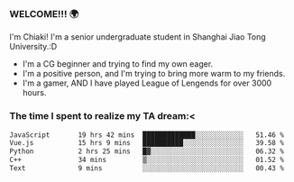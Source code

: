 ### WELCOME!!! 🌍

I'm Chiaki! I'm a senior undergraduate student in Shanghai Jiao Tong University.:D

-  I'm a CG beginner and trying to find my own eager. 
-  I'm a positive person, and I'm trying to bring more warm to my friends.
-  I'm a gamer, AND I have played League of Lengends for over 3000 hours. 

### The time I spent to realize my TA dream:<
<!--START_SECTION:waka-->

```txt
JavaScript       19 hrs 42 mins  █████████████░░░░░░░░░░░░   51.46 %
Vue.js           15 hrs 9 mins   ██████████░░░░░░░░░░░░░░░   39.58 %
Python           2 hrs 25 mins   █▓░░░░░░░░░░░░░░░░░░░░░░░   06.32 %
C++              34 mins         ▒░░░░░░░░░░░░░░░░░░░░░░░░   01.52 %
Text             9 mins          ░░░░░░░░░░░░░░░░░░░░░░░░░   00.43 %
```

<!--END_SECTION:waka-->

<!--
**Chiaki-meow/Chiaki-meow** is a ✨ _special_ ✨ repository because its `README.md` (this file) appears on your GitHub profile.

Here are some ideas to get you started:

- 🔭 I’m currently working on ...
- 🌱 I’m currently learning ...
- 👯 I’m looking to collaborate on ...
- 🤔 I’m looking for help with ...
- 💬 Ask me about ...
- 📫 How to reach me: ...
- 😄 Pronouns: ...
- ⚡ Fun fact: ...
-->
